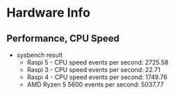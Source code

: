 # Hardware Info
## Performance, CPU Speed 
- sysbench result
  - Raspi 5 - CPU speed events per second:  2725.58  
  - Raspi 3 - CPU speed events per second:  22.71                                                                                       
  - Raspi 4 - CPU speed events per second:  1749.76
  - AMD Ryzen 5 5600 events per second:  5037.77 
